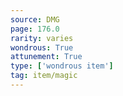 ```yaml
---
source: DMG
page: 176.0
rarity: varies
wondrous: True
attunement: True
type: ['wondrous item']
tag: item/magic
---
```



